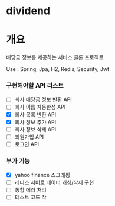 # dividend

# 개요 
배당금 정보를 제공하는 서비스 클론 프로젝트

Use : Spring, Jpa, H2, Redis, Security, Jwt

### 구현해야할 API 리스트
- [ ] 회사 배당금 정보 반환 API
- [ ] 회사 이름 자동완성 API
- [x] 회사 목록 반환 API
- [x] 회사 정보 추가 API
- [ ] 회사 정보 삭제 API
- [ ] 회원가입 API
- [ ] 로그인 API

### 부가 기능
- [x]  yahoo finance 스크래핑
- [ ]  레디스 서버로 데이터 캐싱/삭제 구현
- [ ]  통합 에러 처리
- [ ]  테스트 코드 작
